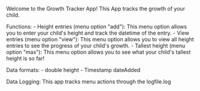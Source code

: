 Welcome to the Growth Tracker App!
This App tracks the growth of your child. 

Functions:
    - Height entries (menu option "add"): This menu option allows you to enter your child's height and track the datetime of the entry. 
    - View entries (menu option "view"): This menu option allows you to view all height entries to see the progress of your child's growth.
    - Tallest height (menu option "max"): This menu option allows you to see what your child's tallest height is so far!

Data formats:
    - double height
    - Timestamp dateAdded

Data Logging: This app tracks menu actions through the logfile.log

